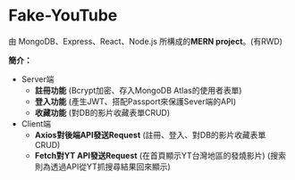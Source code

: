# Fake-YouTube

由 MongoDB、Express、React、Node.js 所構成的**MERN project**。(有RWD)

**簡介：**
- Server端
  - **註冊功能** (Bcrypt加密、存入MongoDB Atlas的使用者表單)   
  - **登入功能** (產生JWT、搭配Passport來保護Sever端的API)
  - **收藏功能** (對DB的影片收藏表單CRUD)    
- Client端
  - **Axios對後端API發送Request**
    (註冊、登入、對DB的影片收藏表單CRUD)
  - **Fetch對YT API發送Request**
    (在首頁顯示YT台灣地區的發燒影片)
    (搜索則為透過API從YT抓搜尋結果回來顯示)
